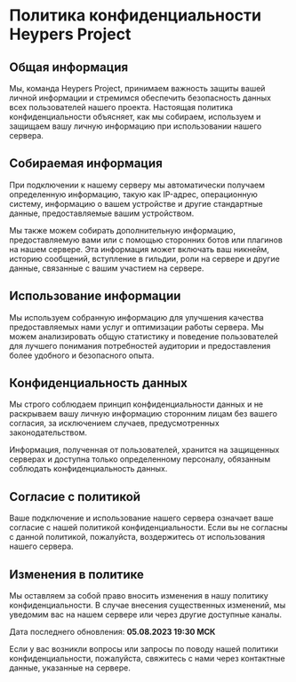 # Политика конфиденциальности Heypers Project

## Общая информация

Мы, команда Heypers Project, принимаем важность защиты вашей личной информации и стремимся обеспечить безопасность данных всех пользователей нашего проекта. Настоящая политика конфиденциальности объясняет, как мы собираем, используем и защищаем вашу личную информацию при использовании нашего сервера.

## Собираемая информация

При подключении к нашему серверу мы автоматически получаем определенную информацию, такую как IP-адрес, операционную систему, информацию о вашем устройстве и другие стандартные данные, предоставляемые вашим устройством.

Мы также можем собирать дополнительную информацию, предоставляемую вами или с помощью сторонних ботов или плагинов на нашем сервере. Эта информация может включать ваш никнейм, историю сообщений, вступление в гильдии, роли на сервере и другие данные, связанные с вашим участием на сервере.

## Использование информации

Мы используем собранную информацию для улучшения качества предоставляемых нами услуг и оптимизации работы сервера. Мы можем анализировать общую статистику и поведение пользователей для лучшего понимания потребностей аудитории и предоставления более удобного и безопасного опыта.

## Конфиденциальность данных

Мы строго соблюдаем принцип конфиденциальности данных и не раскрываем вашу личную информацию сторонним лицам без вашего согласия, за исключением случаев, предусмотренных законодательством.

Информация, полученная от пользователей, хранится на защищенных серверах и доступна только определенному персоналу, обязанным соблюдать конфиденциальность данных.

## Согласие с политикой

Ваше подключение и использование нашего сервера означает ваше согласие с нашей политикой конфиденциальности. Если вы не согласны с данной политикой, пожалуйста, воздержитесь от использования нашего сервера.

## Изменения в политике

Мы оставляем за собой право вносить изменения в нашу политику конфиденциальности. В случае внесения существенных изменений, мы уведомим вас на нашем сервере или через другие доступные каналы.

Дата последнего обновления: **05.08.2023 19:30 МСК**

Если у вас возникли вопросы или запросы по поводу нашей политики конфиденциальности, пожалуйста, свяжитесь с нами через контактные данные, указанные на сервере.

